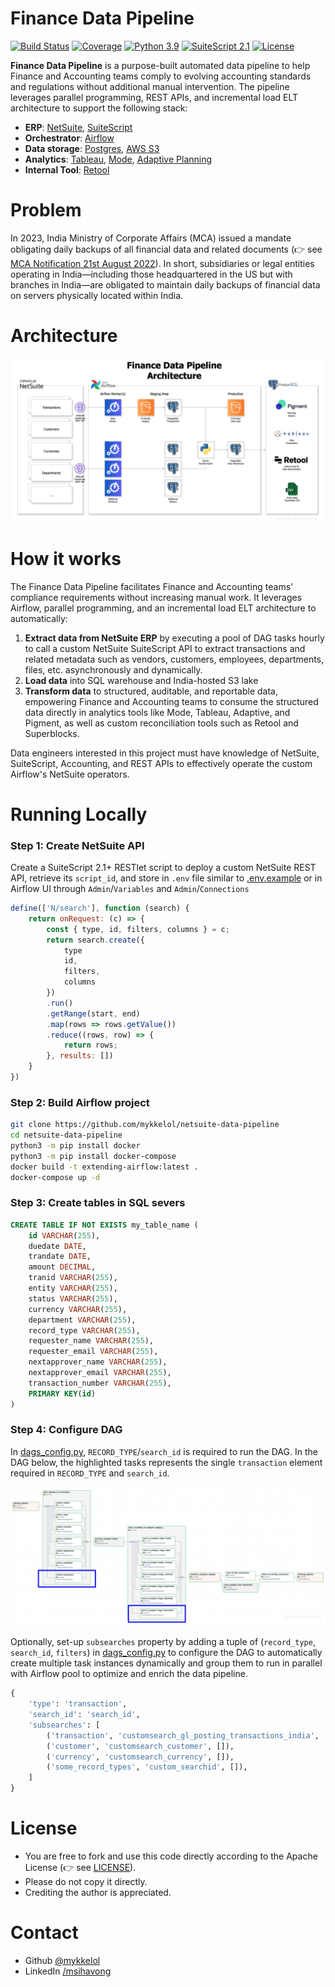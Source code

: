 # Finance Data Pipeline

[![Build Status](https://img.shields.io/badge/build-passing-brightgreen.svg)](https://travis-ci.org/mykkelol/netsuite-data-pipeline) [![Coverage](https://img.shields.io/badge/coverage-100%-brightgreen.svg)](https://coveralls.io/github/mykkelol/netsuite-data-pipeline?branch=main) [![Python 3.9](https://img.shields.io/badge/python-3.9-blue.svg)](https://www.python.org/downloads/release/python-390/) [![SuiteScript 2.1](https://img.shields.io/badge/suitescript-2.1-blue.svg)](https://docs.oracle.com/en/cloud/saas/netsuite/ns-online-help/chapter_156042690639.html#SuiteScript-2.1) [![License](https://img.shields.io/badge/License-apache-orange.svg)](./LICENSE)

**Finance Data Pipeline** is a purpose-built automated data pipeline to help Finance and Accounting teams comply to evolving accounting standards and regulations without additional manual intervention. The pipeline leverages parallel programming, REST APIs, and incremental load ELT architecture to support the following stack:

- **ERP**: [NetSuite](https://www.netsuite.com/), [SuiteScript](https://docs.oracle.com/en/cloud/saas/netsuite/ns-online-help/section_4387799403.html#SuiteScript-2.x-RESTlet-Script-Type)
- **Orchestrator**: [Airflow](https://airflow.apache.org/)
- **Data storage**: [Postgres](https://www.postgresql.org/), [AWS S3](https://aws.amazon.com/s3/)
- **Analytics**: [Tableau](https://help.tableau.com/current/pro/desktop/en-us/examples_postgresql.htm), [Mode](https://mode.com/integrations/postgresql), [Adaptive Planning](https://hightouch.com/integrations/postgresql-to-workday-adaptive-planning)
- **Internal Tool**: [Retool](https://docs.retool.com/data-sources/quickstarts/database/postgresql)

# Problem

In 2023, India Ministry of Corporate Affairs (MCA) issued a mandate obligating daily backups of all financial data and related documents (👉 see [MCA Notification 21st August 2022](https://resource.cdn.icai.org/71244clcgc160822.pdf)). In short, subsidiaries or legal entities operating in India—including those headquartered in the US but with branches in India—are obligated to maintain daily backups of financial data on servers physically located within India.

# Architecture

![Architecture](./images/architecture.png)

# How it works

The Finance Data Pipeline facilitates Finance and Accounting teams' compliance requirements without increasing manual work. It leverages Airflow, parallel programming, and an incremental load ELT architecture to automatically:

1. **Extract data from NetSuite ERP** by executing a pool of DAG tasks hourly to call a custom NetSuite SuiteScript API to extract transactions and related metadata such as vendors, customers, employees, departments, files, etc. asynchronously and dynamically.
2. **Load data** into SQL warehouse and India-hosted S3 lake
3. **Transform data** to structured, auditable, and reportable data, empowering Finance and Accounting teams to consume the structured data directly in analytics tools like Mode, Tableau, Adaptive, and Pigment, as well as custom reconciliation tools such as Retool and Superblocks.

Data engineers interested in this project must have knowledge of NetSuite, SuiteScript, Accounting, and REST APIs to effectively operate the custom Airflow's NetSuite operators.

# Running Locally

### Step 1: Create NetSuite API

Create a SuiteScript 2.1+ RESTlet script to deploy a custom NetSuite REST API, retrieve its `script_id`, and store in `.env` file similar to [.env.example](./.env.example) or in Airflow UI through `Admin`/`Variables` and `Admin`/`Connections`

```JavaScript
define(['N/search'], function (search) {
    return onRequest: (c) => {
        const { type, id, filters, columns } = c;
        return search.create({
            type
            id,
            filters,
            columns
        })
        .run()
        .getRange(start, end)
        .map(rows => rows.getValue())
        .reduce((rows, row) => {
            return rows;
        }, results: [])
    }
})
```

### Step 2: Build Airflow project

```bash
git clone https://github.com/mykkelol/netsuite-data-pipeline
cd netsuite-data-pipeline
python3 -m pip install docker
python3 -m pip install docker-compose
docker build -t extending-airflow:latest .
docker-compose up -d
```

### Step 3: Create tables in SQL severs

```sql
CREATE TABLE IF NOT EXISTS my_table_name (
    id VARCHAR(255),
	duedate DATE,
	trandate DATE,
	amount DECIMAL,
	tranid VARCHAR(255),
	entity VARCHAR(255),
	status VARCHAR(255),
	currency VARCHAR(255),
	department VARCHAR(255),
	record_type VARCHAR(255),
	requester_name VARCHAR(255),
	requester_email VARCHAR(255),
	nextapprover_name VARCHAR(255),
	nextapprover_email VARCHAR(255),
	transaction_number VARCHAR(255),
	PRIMARY KEY(id)
)
```

### Step 4: Configure DAG

In [dags_config.py](./dags/dags_config.py), `RECORD_TYPE`/`search_id` is required to run the DAG. In the DAG below, the highlighted tasks represents the single `transaction` element required in `RECORD_TYPE` and `search_id`.

![DAG Primary Search](./images/dag_primary_search.png)

Optionally, set-up `subsearches` property by adding a tuple of (`record_type`, `search_id`, `filters`) in [dags_config.py](./dags/dags_config.py) to configure the DAG to automatically create multiple task instances dynamically and group them to run in parallel with Airflow pool to optimize and enrich the data pipeline.

```python
{
    'type': 'transaction',
    'search_id': 'search_id',
    'subsearches': [
        ('transaction', 'customsearch_gl_posting_transactions_india', []),
        ('customer', 'customsearch_customer', []),
        ('currency', 'customsearch_currency', []),
        ('some_record_types', 'custom_searchid', []),
    ]
}
```

# License

- You are free to fork and use this code directly according to the Apache License (👉 see [LICENSE](./LICENSE)).
- Please do not copy it directly.
- Crediting the author is appreciated.

# Contact

- Github [@mykkelol](https://github.com/mykkelol)
- LinkedIn [/msihavong](https://linkedin.com/in/msihavong)
